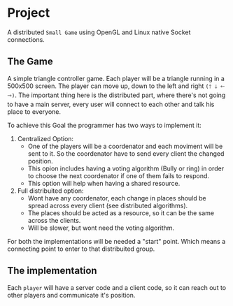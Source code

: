# Project

A distributed `Small Game` using OpenGL and Linux native Socket connections.

## The Game

A simple triangle controller game. Each player will be a triangle running in a 500x500 screen. The player can move up, down to the left and right `(🡑 🡓 🡐 🡒)`. The important thing here is the distributed part, where there's not going to have a main server, every user will connect to each other and talk his place to everyone.

To achieve this Goal the programmer has two ways to implement it:
1. Centralized Option:
    - One of the players will be a coordenator and each moviment will be sent to it. So the coordenator have to send every client the changed position.
    - This opion includes having a voting algorithm (Bully or ring) in order to choose the next coordenator if one of them fails to respond.
    - This option will help when having a shared resource.
1. Full distribuited option:
    - Wont have any coordenator, each change in places should be spread across every client (see distributed algorithms).
    - The places should be acted as a resource, so it can be the same across the clients.
    - Will be slower, but wont need the voting algorithm.

For both the implementations will be needed a "start" point. Which means a connecting point to enter to that distribuited group.

## The implementation

Each `player` will have a server code and a client code, so it can reach out to other players and communicate it's position.
